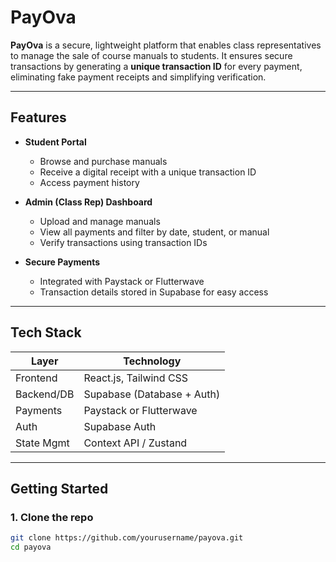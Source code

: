 # PayOva

**PayOva** is a secure, lightweight platform that enables class representatives to manage the sale of course manuals to students. It ensures secure transactions by generating a **unique transaction ID** for every payment, eliminating fake payment receipts and simplifying verification.

---

## Features

- **Student Portal**
  - Browse and purchase manuals
  - Receive a digital receipt with a unique transaction ID
  - Access payment history

- **Admin (Class Rep) Dashboard**
  - Upload and manage manuals
  - View all payments and filter by date, student, or manual
  - Verify transactions using transaction IDs

- **Secure Payments**
  - Integrated with Paystack or Flutterwave
  - Transaction details stored in Supabase for easy access

---

## Tech Stack

| Layer       | Technology              |
|-------------|--------------------------|
| Frontend    | React.js, Tailwind CSS    |
| Backend/DB  | Supabase (Database + Auth) |
| Payments    | Paystack or Flutterwave  |
| Auth        | Supabase Auth            |
| State Mgmt  | Context API / Zustand    |

---

## Getting Started

### 1. Clone the repo

```bash
git clone https://github.com/yourusername/payova.git
cd payova
